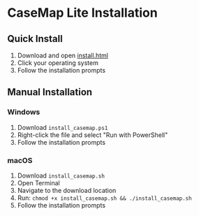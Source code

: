 # CaseMap Lite Installation

## Quick Install

1. Download and open [install.html](install.html)
2. Click your operating system
3. Follow the installation prompts

## Manual Installation

### Windows
1. Download `install_casemap.ps1`
2. Right-click the file and select "Run with PowerShell"
3. Follow the installation prompts

### macOS
1. Download `install_casemap.sh`
2. Open Terminal
3. Navigate to the download location
4. Run: `chmod +x install_casemap.sh && ./install_casemap.sh`
5. Follow the installation prompts
